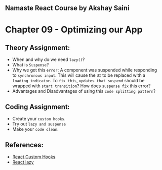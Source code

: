 ## Namaste React Course by Akshay Saini
# Chapter 09 - Optimizing our App


## Theory Assignment:
- When and why do we need `lazy()`?
- What is `Suspense`?
- Why we got this `error`: A component was suspended while responding to `synchronous input`. This will cause the `UI` to be replaced with a `loading indicator`. To `fix this`, `updates that suspend` should be wrapped with `start transition`? How does `suspense fix` this error?
- Advantages and Disadvantages of using this `code splitting pattern`?


## Coding Assignment:
- Create your `custom hooks`.
- Try out `lazy and suspense`
- Make your `code clean`.


## References:
- [React Custom Hooks](https://reactjs.org/docs/hooks-custom.html)
- [React lazy](https://beta.reactjs.org/reference/react/lazy)